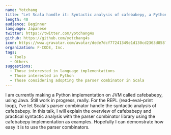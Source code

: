 ```yaml
---
name: Yotchang
title: "Let Scala handle it: Syntactic analysis of cafebabepy, a Python implementation on JVM"
length: 40
audience: Beginner
language: Japanese
twitter: https://twitter.com/yotchang4s
github: https://github.com/yotchang4s
icon: https://www.gravatar.com/avatar/dede7dcf77241349e1d130cd2363d858?s=200
organization: F-CODE, Inc.
tags:
  - Tools
  - Others
suggestions:
  - Those interested in language implementations
  - Those interested in Python
  - Those considering adopting the parser combinator in Scala
---
```

I am currently making a Python implementation on JVM called cafebabepy, using Java. Still work in progress, really. For the REPL (read–eval–print loop), I've let Scala's parser combinator handle the syntactic analysis of cafebabepy.
In this talk, I will explain the overview of cafebabepy and practical syntactic analysis with the parser combinator library using the cafebabepy implementation as examples. Hopefully I can demonstrate how easy it is to use the parser combinators.

